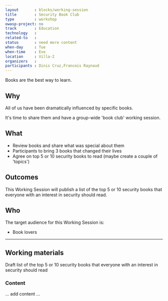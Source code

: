 ```yaml
---
layout       : blocks/working-session
title        : Security Book Club
type         : workshop
owasp-project: no
track        : Education
technology   :
related-to   :
status       : need more content
when-day     : Tue
when-time    : Eve
location     : Villa-2
organizers   :
participants : Dinis Cruz,Francois Raynaud
---
```


Books are the best way to learn.

## Why

All of us have been dramatically influenced by specific books.

It's time to share them and have a group-wide 'book club' working session.

## What

 - Review books and share what was special about them
 - Participants to bring 3 books that changed their lives
 - Agree on top 5 or 10 security books to read (maybe create a couple of 'topics')
 
## Outcomes

This Working Session will publish a list of the top 5 or 10 security books that everyone with an interest in security should read.


## Who

The target audience for this Working Session is:

 - Book lovers

--- 

## Working materials

Draft list of the top 5 or 10 security books that everyone with an interest in security should read

### Content

... add content ...
